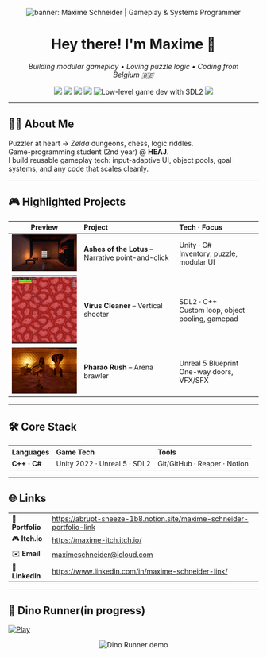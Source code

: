 <!-- ░░░░░░░░░░░░░░  HERO BANNER  ░░░░░░░░░░░░░░ -->
<p align="center">
  <img src="https://placehold.co/1600x400/0d0d0d/14c2ff?text=Maxime+Schneider+%E2%94%82+Gameplay+%26+Systems+Programmer"
       alt="banner: Maxime Schneider | Gameplay &amp; Systems Programmer">
</p>

<h1 align="center">Hey there! I'm Maxime&nbsp;👾</h1>
<p align="center">
  <em>Building modular gameplay • Loving puzzle logic • Coding from Belgium&nbsp;🇧🇪</em>
</p>

<!-- ░░░░░░░░░░░░░  ICON BADGES  ░░░░░░░░░░░░░ -->
<p align="center">
  <img src="https://img.shields.io/badge/C++-00599C?style=for-the-badge&logo=c%2b%2b&logoColor=white"/>
  <img src="https://img.shields.io/badge/C%23-8030a7?style=for-the-badge&logo=csharp&logoColor=white"/>
  <img src="https://img.shields.io/badge/Unity-202124?style=for-the-badge&logo=unity&logoColor=white"/>
  <img src="https://img.shields.io/badge/Unreal-0E1128?style=for-the-badge&logo=unrealengine&logoColor=white"/>
  <img src="https://img.shields.io/badge/SDL2-074472?style=for-the-badge&logo=slack&logoColor=white" title="Low-level game dev with SDL2"/>
  <img src="https://img.shields.io/badge/GitHub-181717?style=for-the-badge&logo=github&logoColor=white"/>
</p>

---

## 🧑‍💻 About&nbsp;Me

Puzzler at heart → *Zelda* dungeons, chess, logic riddles.  
Game-programming student (2nd year) @ **HEAJ**.  
I build reusable gameplay tech: input-adaptive UI, object pools, goal systems, and any code that scales cleanly.

---

## 🎮 Highlighted Projects

| Preview | Project | Tech · Focus |
|:--:|:--|:--|
| <img src="assets/lotus.png" width="220" alt="Ashes of the Lotus preview"> | **Ashes of the Lotus** – Narrative point-and-click | Unity · C#<br>Inventory, puzzle, modular UI |
| <img src="assets/virus.png" width="220" alt="Virus Cleaner preview"> | **Virus Cleaner** – Vertical shooter | SDL2 · C++<br>Custom loop, object pooling, gamepad |
| <img src="assets/pharao.png" width="220" alt="Pharao Rush preview"> | **Pharao Rush** – Arena brawler | Unreal 5 Blueprint<br>One-way doors, VFX/SFX |

---

## 🛠️ Core Stack

| Languages | Game&nbsp;Tech | Tools |
|:--|:--|:--|
| **C++ · C#** | Unity 2022 · Unreal 5 · SDL2 | Git/GitHub · Reaper · Notion |

---

## 🌐 Links

| | |
|---|---|
| 📂 **Portfolio** | <https://abrupt-sneeze-1b8.notion.site/maxime-schneider-portfolio-link> |
| 🎮 **Itch.io** | <https://maxime-itch.itch.io/> |
| ✉️ **Email** | <maximeschneider@icloud.com> |
| 🔗 **LinkedIn** | <https://www.linkedin.com/in/maxime-schneider-link/> |
---

## 🦖 Dino Runner(in progress)

[![Play](https://img.shields.io/badge/▶%20PLAY-Dino%20Runner-14c2ff?style=for-the-badge)](https://maxime-code-git.github.io/dino)

<p align="center">
  <img src="assets/dino-demo.gif" width="480" alt="Dino Runner demo">
</p>
